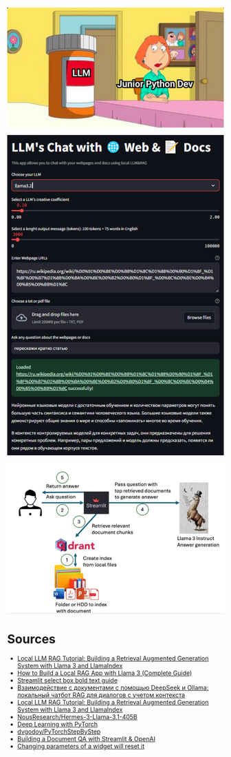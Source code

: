 ![](https://raw.githubusercontent.com/unton3ton/DEERLEARNING/refs/heads/main/IMG_20250209_102020_090.jpg)

![](https://raw.githubusercontent.com/unton3ton/DEERLEARNING/refs/heads/main/title-web-app.PNG)

![](https://raw.githubusercontent.com/unton3ton/DEERLEARNING/refs/heads/main/System-Architecture-768x535.png)


# Sources
 
* [Local LLM RAG Tutorial: Building a Retrieval Augmented Generation System with Llama 3 and LlamaIndex](https://anakin.ai/blog/local-rag-llm-tutorial/)
* [How to Build a Local RAG App with Llama 3 (Complete Guide)](https://anakin.ai/blog/llama-3-rag-locally/)
* [Streamlit select box bold text guide](https://www.restack.io/docs/streamlit-knowledge-streamlit-select-box-bold-text)
* [Взаимодействие с документами с помощью DeepSeek и Ollama: локальный чатбот RAG для диалогов с учетом контекста](https://www.braintools.ru/article/11864)
* [Local LLM RAG Tutorial: Building a Retrieval Augmented Generation System with Llama 3 and LlamaIndex](https://anakin.ai/blog/local-rag-llm-tutorial/)
* [NousResearch/Hermes-3-Llama-3.1-405B](https://huggingface.co/NousResearch/Hermes-3-Llama-3.1-405B)
* [Deep Learning with PyTorch](https://pytorch.org/tutorials/beginner/nlp/deep_learning_tutorial.html?...)
* [dvgodoy/PyTorchStepByStep](https://github.com/dvgodoy/PyTorchStepByStep)
* [Building a Document QA with Streamlit & OpenAI](https://dev.to/cypriantinasheaarons/building-a-document-qa-with-streamlit-openai-1e07)
* [Changing parameters of a widget will reset it](https://streamlit-docs.netlify.app/develop/concepts/architecture/widget-behavior)

<!-- ![](https://assets.anakin.ai/blog/2024/04/0_1-4.webp) -->
